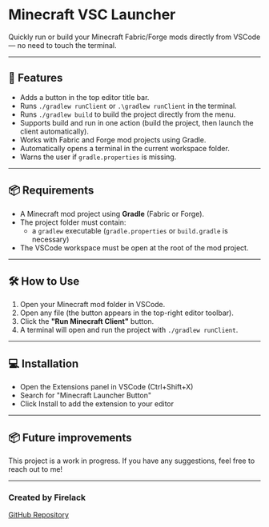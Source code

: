 # Minecraft VSC Launcher

Quickly run or build your Minecraft Fabric/Forge mods directly from VSCode — no need to touch the terminal.

---

## 🚀 Features

- Adds a button in the top editor title bar.
- Runs `./gradlew runClient` or `.\gradlew runClient` in the terminal.
- Runs `./gradlew build` to build the project directly from the menu.
- Supports build and run in one action (build the project, then launch the client automatically).
- Works with Fabric and Forge mod projects using Gradle.
- Automatically opens a terminal in the current workspace folder.
- Warns the user if `gradle.properties` is missing.

---

## 📦 Requirements

- A Minecraft mod project using **Gradle** (Fabric or Forge).
- The project folder must contain:
  - a `gradlew` executable (`gradle.properties` or `build.gradle` is necessary)
- The VSCode workspace must be open at the root of the mod project.

---

## 🛠 How to Use

1. Open your Minecraft mod folder in VSCode.
2. Open any file (the button appears in the top-right editor toolbar).
3. Click the **"Run Minecraft Client"** button.
4. A terminal will open and run the project with `./gradlew runClient`.

---

## 💻 Installation

- Open the Extensions panel in VSCode (Ctrl+Shift+X)
- Search for "Minecraft Launcher Button"
- Click Install to add the extension to your editor

---

## 📦 Future improvements

This project is a work in progress. If you have any suggestions, feel free to reach out to me!

---

### Created by Firelack

[GitHub Repository](https://github.com/Firelack/MinecraftVSCLauncher)
